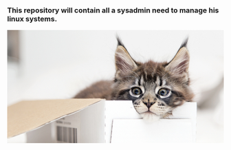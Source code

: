 ### This repository will contain all a sysadmin need to manage his linux systems.

![Alt text](pics/wise-cat.jpg?raw=true "Wise cat")
